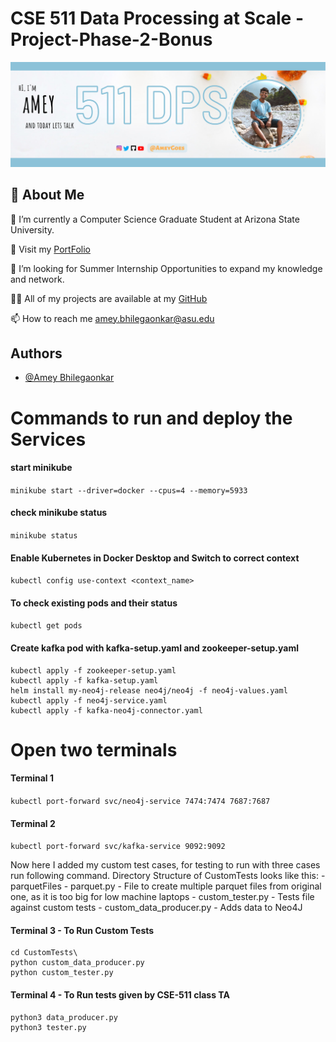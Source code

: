 
# CSE 511 Data Processing at Scale - Project-Phase-2-Bonus

![alt text](https://github.com/ameygoes/ASU_MCS/blob/master/SPRING_23_CLASSES_SEM_2/CSE_511_DATA_PROCESSING_AT_SCALE/ASSIGNMENTS/Assignment_1/images/spark.png)



## 🚀 About Me
🔭 I’m currently a Computer Science Graduate Student at Arizona State University.

🌱 Visit my [PortFolio](https://ameyportfolio.netlify.app/)

👯 I’m looking for Summer Internship Opportunities to expand my knowledge and network.

👨‍💻 All of my projects are available at my [GitHub](https://github.com/ameygoes)

📫 How to reach me amey.bhilegaonkar@asu.edu




## Authors

- [@Amey Bhilegaonkar](https://ameyportfolio.netlify.app/)
 

# Commands to run and deploy the Services

#### start minikube
```minikube start --driver=docker --cpus=4 --memory=5933```
#### check minikube status
```minikube status```
#### Enable Kubernetes in Docker Desktop and Switch to correct context

```kubectl config use-context <context_name>```

#### To check existing pods and their status
```kubectl get pods```

#### Create kafka pod with kafka-setup.yaml and zookeeper-setup.yaml
```
kubectl apply -f zookeeper-setup.yaml
kubectl apply -f kafka-setup.yaml
helm install my-neo4j-release neo4j/neo4j -f neo4j-values.yaml
kubectl apply -f neo4j-service.yaml
kubectl apply -f kafka-neo4j-connector.yaml
```
# Open two terminals 

#### Terminal 1 
```kubectl port-forward svc/neo4j-service 7474:7474 7687:7687```

#### Terminal 2
```kubectl port-forward svc/kafka-service 9092:9092```

Now here I added my custom test cases, for testing to run with three cases run following command.
Directory Structure of CustomTests looks like this:
-parquetFiles
    - parquet.py - File to create multiple parquet files from original one, as it is too big for low machine laptops
    - custom_tester.py - Tests file against custom tests
    - custom_data_producer.py - Adds data to Neo4J
#### Terminal 3 - To Run Custom Tests
```
cd CustomTests\
python custom_data_producer.py
python custom_tester.py
```


#### Terminal 4 - To Run tests given by CSE-511 class TA
```
python3 data_producer.py
python3 tester.py
```
